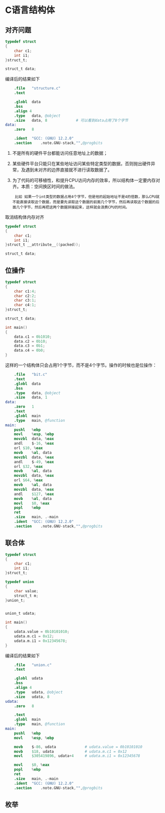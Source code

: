 # C语言结构体


## 对齐问题

```c
typedef struct 
{
    char c1;
    int i1;
}struct_t;

struct_t data;
```

编译后的结果如下

```s
	.file	"structure.c"
	.text

	.globl	data
	.bss
	.align 4
	.type	data, @object
	.size	data, 8             # 可以看到data占用了8个字节
data:
	.zero	8

	.ident	"GCC: (GNU) 12.2.0"
	.section	.note.GNU-stack,"",@progbits
```

1. 不是所有的硬件平台都能访问任意地址上的数据；

2. 某些硬件平台只能只在某些地址访问某些特定类型的数据，否则抛出硬件异常，及遇到未对齐的边界直接就不进行读取数据了。

3. 为了代码的可移植性，和提升CPU访问内存的效率，所以结构体一定要内存对齐。本质：空间换区时间的做法。

        比如 如果一个int类型的数据占用4个字节，但是他的起始地址不是4的倍数，那么CPU就不能直接读取这个数据，而是要先读取这个数据的前面几个字节，然后再读取这个数据的后面几个字节，然后再把这两个数据拼接起来，这样就会浪费CPU的时间。

取消结构体内存对齐

```c
typedef struct 
{
    char c1;
    int i1;
}struct_t __attribute__((packed));

struct_t data;
```

## 位操作

```c
typedef struct 
{
    char c1:4;
    char c2:2;
    char c3:1;
    char c4:1;
}struct_t;

struct_t data;

int main()
{
    data.c1 = 0b1010;
    data.c2 = 0b10;
    data.c3 = 0b1;
    data.c4 = 0b0;
}
```

这样的一个结构体只会占用1个字节，而不是4个字节。操作的时候也是位操作：

```s
	.file	"bit.c"
	.text
	.globl	data
	.bss
	.type	data, @object
	.size	data, 1
data:
	.zero	1
	.text
	.globl	main
	.type	main, @function
main:
	pushl	%ebp
	movl	%esp, %ebp
	movzbl	data, %eax
	andl	$-16, %eax
	orl	$10, %eax
	movb	%al, data
	movzbl	data, %eax
	andl	$-49, %eax
	orl	$32, %eax
	movb	%al, data
	movzbl	data, %eax
	orl	$64, %eax
	movb	%al, data
	movzbl	data, %eax
	andl	$127, %eax
	movb	%al, data
	movl	$0, %eax
	popl	%ebp
	ret
	.size	main, .-main
	.ident	"GCC: (GNU) 12.2.0"
	.section	.note.GNU-stack,"",@progbits
```

## 联合体

```c
typedef struct 
{
    char c1;
    int i1;
}struct_t;

typedef union
{
    char value;
    struct_t m;
}union_t;


union_t udata;

int main()
{
    udata.value = 0b10101010;
    udata.m.c1 = 0x12;
    udata.m.i1 = 0x12345678;
}
```

编译后的结果如下

```s
	.file	"union.c"
	.text

	.globl	udata
	.bss
	.align 4
	.type	udata, @object
	.size	udata, 8
udata:
	.zero	8

	.text
	.globl	main
	.type	main, @function
main:
	pushl	%ebp
	movl	%esp, %ebp

	movb	$-86, udata             # udata.value = 0b10101010
	movb	$18, udata              # udata.m.c1 = 0x12
	movl	$305419896, udata+4     # udata.m.i1 = 0x12345678

	movl	$0, %eax
	popl	%ebp
	ret
	.size	main, .-main
	.ident	"GCC: (GNU) 12.2.0"
	.section	.note.GNU-stack,"",@progbits
```

## 枚举

